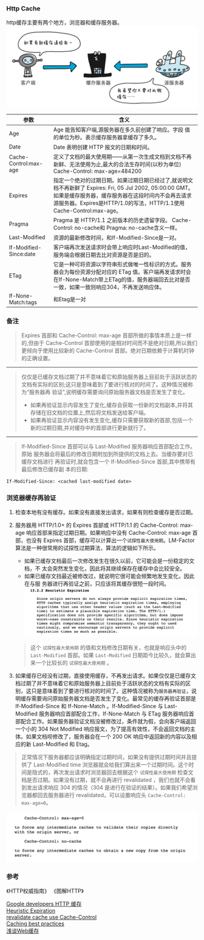 ### Http Cache
http缓存主要有两个地方，浏览器和缓存服务器。
![](images/QQ20160906-0@2x.jpg)

|参数  |含义|
|-----|-----|
|Age | Age 能告知客户端,源服务器在多久前创建了响应。字段 值的单位为秒。表示缓存服务器拿缓存了多久。|
|Date | Date 表明创建 HTTP 报文的日期和时间。|
|Cache-Control:max-age|定义了文档的最大使用期——从第一次生成文档到文档不再新鲜、无法使用为止,最大的合法生存时间(以秒为单位) Cache-Control: max-age=484200|
|Expires| 指定一个绝对的过期日期。如果过期日期已经过了,就说明文档不再新鲜了 Expires: Fri, 05 Jul 2002, 05:00:00 GMT。如果是缓存服务器，缓存服务器在这段时间内不会再去请求源服务器。Expires是HTTP/1.0的写法，HTTP/1.1使用Cache-Control:max-age。|
|Pragma | Pragma 是 HTTP/1.1 之前版本的历史遗留字段。 Cache-Control: no-cache和  Pragma: no-cache含义一样。|
|Last-Modified | 资源的最新修改时间，和If-Modified-Since是一对。|
|If-Modified-Since:date|客户端再次发送请求时会带上响应时Last-Modified的值，服务端会根据日期去比对资源是否是旧的。|
|ETag |它是一种可将资源以字符串形式做唯一性标识的方式。服务器会为每份资源分配对应的 ETag 值。客户端再发请求时会在If-None-Match带上ETag的值，服务器端回去比对是否一致，如果一致则响应304，不再发送响应体。|
|If-None-Match:tags|和Etag是一对|

### 备注

> Expires 首部和 Cache-Control: max-age 首部所做的事情本质上是一样的,但由于 Cache-Control 首部使用的是相对时间而不是绝对日期,所以我们更倾向于使用比较新的 Cache-Control 首部。绝对日期依赖于计算机时钟的正确设置。

------------------

> 仅仅是已缓存文档过期了并不意味着它和原始服务器上目前处于活跃状态的文档有实际的区别;这只是意味着到了要进行核对的时间了。这种情况被称为“服务器再 验证”,说明缓存需要询问原始服务器文档是否发生了变化。
> * 如果再验证显示内容发生了变化,缓存会获取一份新的文档副本,并将其存储在旧文档的位置上,然后将文档发送给客户端。
> * 如果再验证显示内容没有发生变化,缓存只需要获取新的首部,包括一个新的过期日期,并对缓存中的首部进行更新就行了。

----------

> If-Modified-Since 首部可以与 Last-Modified 服务器响应首部配合工作。原始 服务器会将最后的修改日期附加到所提供的文档上去。当缓存要对已缓存文档进行 再验证时,就会包含一个 If-Modified-Since 首部,其中携带有最后修改已缓存副 本的日期:
```
If-Modified-Since: <cached last-modified date>
```


### 浏览器缓存再验证

1. 检查本地有没有缓存。如果没有直接发出请求，如果有则检查缓存是否过期。

2. 服务器用 HTTP/1.0+ 的 Expires 首部或 HTTP/1.1 的 Cache-Control: max-age 响应首部来指定过期日期。如果响应中没有 Cache-Control: max-age 首部，也没有 Expires 首部，缓存可以计算出一个`试探性最大使用期`。LM-Factor 算法是一种很常用的试探性过期算法，算法的逻辑如下所示。
    - 如果已缓存文档最后一次修改发生在很久以前，它可能会是一份稳定的文档，不 太会突然发生变化，因此将其继续保存在缓存中会比较安全。
    - 如果已缓存文挡最近被修改过，就说明它很可能会频繁地发生变化，因此在与服 务器进行再验证之前，只应该将其缓存很短一段时间。  
    [![](images/QQ20170505-140727@2x.jpg)](https://tools.ietf.org/html/rfc2616#section-13.2.2)
    > 这个 `试探性最大使用期` 的值和文档修改日期有关，也就是响应头中的 `Last-Modified` 首部。如果 `Last-Modified` 日期距今比较久，就会算出来一个比较长的 `试探性最大使用期` 。

3. 如果缓存已经没有过期，直接使用缓存，不再发出请求。如果仅仅是已缓存文档过期了并不意味着它和原始服务器上目前处于活跃状态的文档有实际的区别，这只是意味着到了要进行核对的时间了。这种情况被称为`服务器再验证`，说明缓存需要询问原始服务器文档是否发生了变化。最常见的缓存再验证首部是 If-Modified-Since 和 If-None-Match 。If-Modified-Since 与 Last-Modified 服务器响应首部配合工作，If-None-Match 与 ETag 服务器响应首部配合工作。如果服务器验证文档没被修改过，条件就为假，会向客户端返回一个小的 304 Not Modified 响应报文，为了提高有效性，不会返回文档的主体。如果文档呗修改了，服务器会在一个 200 OK 响应中返回新的内容以及相应的新 Last-Modified 和 Etag。

> 正常情况下服务器都应该明确指定过期时间，如果没有提供过期时间并且提供了 Last-Modified time 浏览器就会给我们算出来一个过期时间。这个时间是隐式的，再次发出请求时浏览器回去根据这个 `试探性最大使用期` 检查文档是否过期。如果没有过期，就不会再进行 revalidated ，我们也就不会看到发出请求响应 304 的情况（304 是进行在验证的结果）。如果我们希望浏览器都回去服务器进行 revalidated，可以设置响应头 `Cache-Control: max-age=0`。

[![](images/QQ20170505-142938@2x.jpg)](https://tools.ietf.org/html/rfc2616#section-13.2.6)


### 参考
《HTTP权威指南》 《图解HTTP》

[Google developers HTTP 缓存](https://developers.google.com/web/fundamentals/performance/optimizing-content-efficiency/http-caching?hl=zh-cn)    
[Heuristic Expiration](https://tools.ietf.org/html/rfc2616#section-13.2.2)   
[revalidate cache use Cache-Control](https://www.w3.org/Protocols/rfc2616/rfc2616-sec13.html#sec13.2.6)   
[Caching best practices](https://jakearchibald.com/2016/caching-best-practices/)     
[浅谈Web缓存](http://www.alloyteam.com/2016/03/discussion-on-web-caching/)
